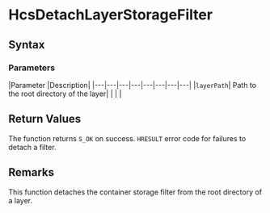 # HcsDetachLayerStorageFilter

## Syntax

### Parameters
|Parameter     |Description|
|---|---|---|---|---|---|---|---| 
|`layerPath`| Path to the root directory of the layer|
|    |    | 



## Return Values

The function returns `S_OK` on success. `HRESULT` error code for failures to detach a filter.

## Remarks
This function detaches the container storage filter from the root directory of a layer.